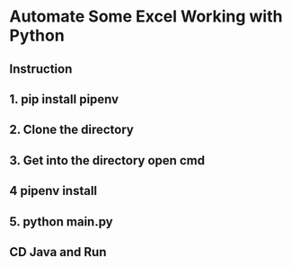 # Automate Some Excel Working with Python

## Instruction

## 1. pip install pipenv

## 2. Clone the directory

## 3. Get into the directory open cmd

## 4 pipenv install

## 5. python main.py

## CD Java and Run
